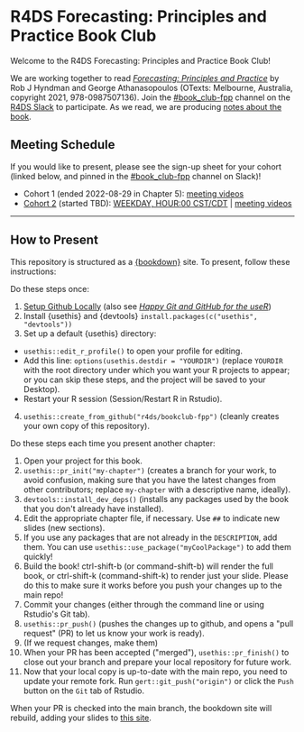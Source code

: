 # R4DS Forecasting: Principles and Practice Book Club

Welcome to the R4DS Forecasting: Principles and Practice Book Club!

We are working together to read [_Forecasting: Principles and Practice_](https://otexts.com/fpp3/) by Rob J Hyndman and George Athanasopoulos (OTexts: Melbourne, Australia, copyright 2021, 978-0987507136).
Join the [#book_club-fpp](https://rfordatascience.slack.com/archives/C03CXSNDVJM) channel on the [R4DS Slack](https://r4ds.io/join) to participate.
As we read, we are producing [notes about the book](https://r4ds.io/fpp).

## Meeting Schedule

If you would like to present, please see the sign-up sheet for your cohort (linked below, and pinned in the [#book_club-fpp](https://rfordatascience.slack.com/archives/C03CXSNDVJM) channel on Slack)!

- Cohort 1 (ended 2022-08-29 in Chapter 5): [meeting videos](https://www.youtube.com/playlist?list=PL3x6DOfs2NGiw2WcRTHAhBBwzlFB8YoC3)
- [Cohort 2](https://docs.google.com/spreadsheets/d/1SA-2MInQ2eO_6Pw9z8dFuhEkp7DVEczkF1t1n4sN7sU/edit?usp=sharing) (started TBD): [WEEKDAY, HOUR:00 CST/CDT](https://www.timeanddate.com/worldclock/converter.html?iso=20221024T210000&p1=24&p2=1440) | [meeting videos](https://www.youtube.com/playlist?list=PL3x6DOfs2NGjPcvxmWqvKqpmInYhpheTT)

<hr>


## How to Present

This repository is structured as a [{bookdown}](https://CRAN.R-project.org/package=bookdown) site.
To present, follow these instructions:

Do these steps once:

1. [Setup Github Locally](https://www.youtube.com/watch?v=hNUNPkoledI) (also see [_Happy Git and GitHub for the useR_](https://happygitwithr.com/github-acct.html))
2. Install {usethis} and {devtools} `install.packages(c("usethis", "devtools"))`
3. Set up a default {usethis} directory:
  - `usethis::edit_r_profile()` to open your profile for editing.
  - Add this line: `options(usethis.destdir = "YOURDIR")` (replace `YOURDIR` with the root directory under which you want your R projects to appear; or you can skip these steps, and the project will be saved to your Desktop).
  - Restart your R session (Session/Restart R in Rstudio).
4. `usethis::create_from_github("r4ds/bookclub-fpp")` (cleanly creates your own copy of this repository).

Do these steps each time you present another chapter:

1. Open your project for this book.
2. `usethis::pr_init("my-chapter")` (creates a branch for your work, to avoid confusion, making sure that you have the latest changes from other contributors; replace `my-chapter` with a descriptive name, ideally).
3. `devtools::install_dev_deps()` (installs any packages used by the book that you don't already have installed).
4. Edit the appropriate chapter file, if necessary. Use `##` to indicate new slides (new sections).
5. If you use any packages that are not already in the `DESCRIPTION`, add them. You can use `usethis::use_package("myCoolPackage")` to add them quickly!
6. Build the book! ctrl-shift-b (or command-shift-b) will render the full book, or ctrl-shift-k (command-shift-k) to render just your slide. Please do this to make sure it works before you push your changes up to the main repo!
7. Commit your changes (either through the command line or using Rstudio's Git tab).
8. `usethis::pr_push()` (pushes the changes up to github, and opens a "pull request" (PR) to let us know your work is ready).
9. (If we request changes, make them)
10. When your PR has been accepted ("merged"), `usethis::pr_finish()` to close out your branch and prepare your local repository for future work.
11. Now that your local copy is up-to-date with the main repo, you need to update your remote fork. Run `gert::git_push("origin")` or click the `Push` button on the `Git` tab of Rstudio.

When your PR is checked into the main branch, the bookdown site will rebuild, adding your slides to [this site](https://r4ds.io/fpp).
